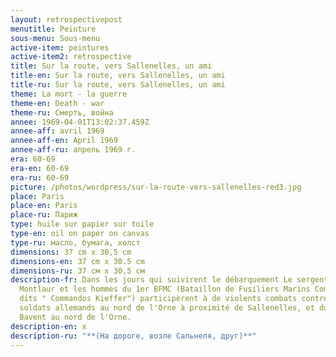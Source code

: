 ```yaml
---
layout: retrospectivepost
menutitle: Peinture
sous-menu: Sous-menu
active-item: peintures
active-item2: retrospective
title: Sur la route, vers Sallenelles, un ami
title-en: Sur la route, vers Sallenelles, un ami
title-ru: Sur la route, vers Sallenelles, un ami
theme: La mort - la guerre
theme-en: Death - war
theme-ru: Смерть, война
annee: 1969-04-01T13:02:37.459Z
annee-aff: avril 1969
annee-aff-en: April 1969
annee-aff-ru: апрель 1969 г.
era: 60-69
era-en: 60-69
era-ru: 60-69
picture: /photos/wordpress/sur-la-route-vers-sallenelles-red3.jpg
place: Paris
place-en: Paris
place-ru: Париж
type: huile sur papier sur toile
type-en: oil on paper on canvas
type-ru: масло, бумага, холст
dimensions: 37 cm x 30,5 cm
dimensions-en: 37 cm x 30.5 cm
dimensions-ru: 37 см x 30,5 см
description-fr: Dans les jours qui suivirent le débarquement Le sergent de
  Montlaur et les hommes du 1er BFMC (Bataillon de Fusiliers Marins Commandos
  dits " Commandos Kieffer") participèrent à de violents combats contre les
  soldats allemands au nord de l'Orne à proximité de Sallenelles, et du Bois de
  Bavent au nord de l'Orne.
description-en: x
description-ru: "**(На дороге, возле Сальнеля, друг)**"
---
```

